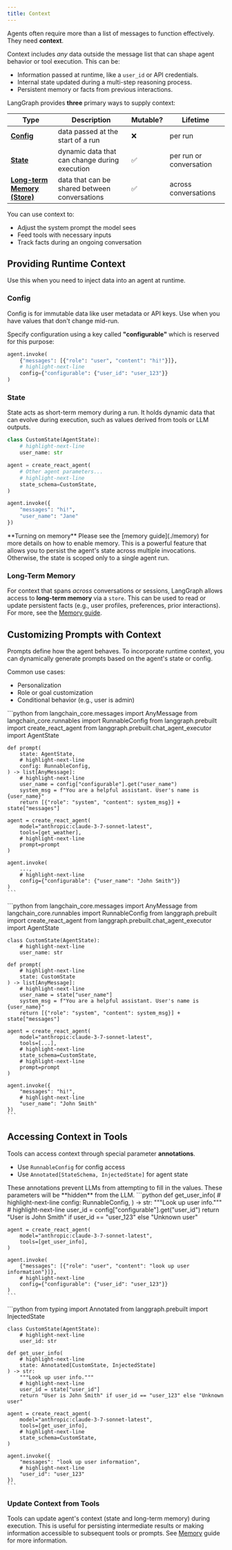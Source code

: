```yaml
---
title: Context
---
```


Agents often require more than a list of messages to function effectively. They need **context**.

Context includes *any* data outside the message list that can shape agent behavior or tool execution. This can be:

* Information passed at runtime, like a `user_id` or API credentials.
* Internal state updated during a multi-step reasoning process.
* Persistent memory or facts from previous interactions.

LangGraph provides **three** primary ways to supply context:

| Type                                                                         | Description                                   | Mutable? | Lifetime                |
|------------------------------------------------------------------------------|-----------------------------------------------|----------|-------------------------|
| [**Config**](#config-static-context)                                         | data passed at the start of a run             | ❌        | per run                 |
| [**State**](#state-mutable-context)                                          | dynamic data that can change during execution | ✅        | per run or conversation |
| [**Long-term Memory (Store)**](#long-term-memory-cross-conversation-context) | data that can be shared between conversations | ✅        | across conversations    |

You can use context to:

* Adjust the system prompt the model sees
* Feed tools with necessary inputs
* Track facts during an ongoing conversation

## Providing Runtime Context

Use this when you need to inject data into an agent at runtime.

<a id="static-context"></a>
### Config

Config is for immutable data like user metadata or API keys. Use
when you have values that don't change mid-run.

Specify configuration using a key called **"configurable"** which is reserved
for this purpose:

```python
agent.invoke(
    {"messages": [{"role": "user", "content": "hi!"}]},
    # highlight-next-line
    config={"configurable": {"user_id": "user_123"}}
)
```

<a id="mutable-context"></a>
### State

State acts as short-term memory during a run. It holds dynamic data that can evolve during execution, such as values derived from tools or LLM outputs.

```python
class CustomState(AgentState):
    # highlight-next-line
    user_name: str

agent = create_react_agent(
    # Other agent parameters...
    # highlight-next-line
    state_schema=CustomState,
)

agent.invoke({
    "messages": "hi!",
    "user_name": "Jane"
})
```

<Tip>
  **Turning on memory**
  Please see the [memory guide](./memory) for more details on how to enable memory. This is a powerful feature that allows you to persist the agent's state across multiple invocations.
  Otherwise, the state is scoped only to a single agent run.
</Tip>

<a id="cross-conversation-context"></a>
### Long-Term Memory

For context that spans *across* conversations or sessions, LangGraph allows access to **long-term memory** via a `store`. This can be used to read or update persistent facts (e.g., user profiles, preferences, prior interactions). For more, see the [Memory guide](./memory).

<a id="prompts"></a>
## Customizing Prompts with Context

Prompts define how the agent behaves. To incorporate runtime context, you can dynamically generate prompts based on the agent's state or config.

Common use cases:

* Personalization
* Role or goal customization
* Conditional behavior (e.g., user is admin)

<Tabs>
  <Tab title="Using config">
    ```python
    from langchain_core.messages import AnyMessage
    from langchain_core.runnables import RunnableConfig
    from langgraph.prebuilt import create_react_agent
    from langgraph.prebuilt.chat_agent_executor import AgentState
    
    def prompt(
        state: AgentState,
        # highlight-next-line
        config: RunnableConfig,
    ) -> list[AnyMessage]:
        # highlight-next-line
        user_name = config["configurable"].get("user_name")
        system_msg = f"You are a helpful assistant. User's name is {user_name}"
        return [{"role": "system", "content": system_msg}] + state["messages"]
    
    agent = create_react_agent(
        model="anthropic:claude-3-7-sonnet-latest",
        tools=[get_weather],
        # highlight-next-line
        prompt=prompt
    )
    
    agent.invoke(
        ...,
        # highlight-next-line
        config={"configurable": {"user_name": "John Smith"}}
    )
    ```
  </Tab>
  <Tab title="Using state">
    ```python
    from langchain_core.messages import AnyMessage
    from langchain_core.runnables import RunnableConfig
    from langgraph.prebuilt import create_react_agent
    from langgraph.prebuilt.chat_agent_executor import AgentState
    
    class CustomState(AgentState):
        # highlight-next-line
        user_name: str
    
    def prompt(
        # highlight-next-line
        state: CustomState
    ) -> list[AnyMessage]:
        # highlight-next-line
        user_name = state["user_name"]
        system_msg = f"You are a helpful assistant. User's name is {user_name}"
        return [{"role": "system", "content": system_msg}] + state["messages"]
    
    agent = create_react_agent(
        model="anthropic:claude-3-7-sonnet-latest",
        tools=[...],
        # highlight-next-line
        state_schema=CustomState,
        # highlight-next-line
        prompt=prompt
    )
    
    agent.invoke({
        "messages": "hi!",
        # highlight-next-line
        "user_name": "John Smith"
    })
    ```
  </Tab>
</Tabs>

<a id="tools"></a>
## Accessing Context in Tools

Tools can access context through special parameter **annotations**.

* Use `RunnableConfig` for config access
* Use `Annotated[StateSchema, InjectedState]` for agent state

<Tip>
  These annotations prevent LLMs from attempting to fill in the values. These parameters will be **hidden** from the LLM.
</Tip>

<Tabs>
  <Tab title="Using config">
    ```python
    def get_user_info(
        # highlight-next-line
        config: RunnableConfig,
    ) -> str:
        """Look up user info."""
        # highlight-next-line
        user_id = config["configurable"].get("user_id")
        return "User is John Smith" if user_id == "user_123" else "Unknown user"
    
    agent = create_react_agent(
        model="anthropic:claude-3-7-sonnet-latest",
        tools=[get_user_info],
    )
    
    agent.invoke(
        {"messages": [{"role": "user", "content": "look up user information"}]},
        # highlight-next-line
        config={"configurable": {"user_id": "user_123"}}
    )
    ```
  </Tab>
  <Tab title="Using State">
    ```python
    from typing import Annotated
    from langgraph.prebuilt import InjectedState
    
    class CustomState(AgentState):
        # highlight-next-line
        user_id: str
    
    def get_user_info(
        # highlight-next-line
        state: Annotated[CustomState, InjectedState]
    ) -> str:
        """Look up user info."""
        # highlight-next-line
        user_id = state["user_id"]
        return "User is John Smith" if user_id == "user_123" else "Unknown user"
    
    agent = create_react_agent(
        model="anthropic:claude-3-7-sonnet-latest",
        tools=[get_user_info],
        # highlight-next-line
        state_schema=CustomState,
    )
    
    agent.invoke({
        "messages": "look up user information",
        # highlight-next-line
        "user_id": "user_123"
    })
    ```
  </Tab>
</Tabs>

### Update Context from Tools

Tools can update agent's context (state and long-term memory) during execution. This is useful for persisting intermediate results or making information accessible to subsequent tools or prompts. See [Memory](./memory#read-short-term) guide for more information.
